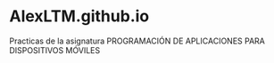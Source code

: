 # AlexLTM.github.io
 Practicas de la asignatura PROGRAMACIÓN DE APLICACIONES PARA DISPOSITIVOS MÓVILES

